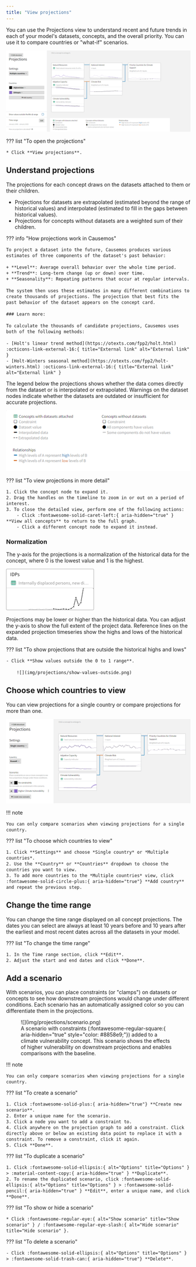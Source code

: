```yaml
---
title: "View projections"
---
```


You can use the Projections view to understand recent and future trends in each of your model's datasets, concepts, and the overall priority. You can use it to compare countries or "what-if" scenarios.

![](img/projections/projections.png)

??? list "To open the projections"

    * Click **View projections**.

## Understand projections

The projections for each concept draws on the datasets attached to them or their children.

- Projections for datasets are extrapolated (estimated beyond the range of historical values) and interpolated (estimated to fill in the gaps between historical values). 
- Projections for concepts without datasets are a weighted sum of their children.

??? info "How projections work in Causemos"

    To project a dataset into the future, Causemos produces various estimates of three components of the dataset's past behavior:
    
    + **Level**: Average overall behavior over the whole time period.
    + **Trend**: Long-term change (up or down) over time.
    + **Seasonality**: Repeating patterns that occur at regular intervals.
    
    The system then uses these estimates in many different combinations to create thousands of projections. The projection that best fits the past behavior of the dataset appears on the concept card.

    ### Learn more:

    To calculate the thousands of candidate projections, Causemos uses both of the following methods:

    - [Holt's linear trend method](https://otexts.com/fpp2/holt.html) :octicons-link-external-16:{ title="External link" alt="External link" }
    - [Holt-Winters seasonal method](https://otexts.com/fpp2/holt-winters.html) :octicons-link-external-16:{ title="External link" alt="External link" }

The legend below the projections shows whether the data comes directly from the dataset or is interpolated or extrapolated. Warnings on the dataset nodes indicate whether the datasets are outdated or insufficient for accurate projections.

![](img/projections/legend.png)

??? list "To view projections in more detail"

    1. Click the concept node to expand it.
    2. Drag the handles on the timeline to zoom in or out on a period of interest.
    3. To close the detailed view, perform one of the following actions:
        - Click :fontawesome-solid-caret-left:{ aria-hidden="true" } **View all concepts** to return to the full graph.
        - Click a different concept node to expand it instead.

### Normalization

The y-axis for the projections is a normalization of the historical data for the concept, where 0 is the lowest value and 1 is the highest. 

![](img/projections/projection-bounds.png)

Projections may be lower or higher than the historical data. You can adjust the y-axis to show the full extent of the project data. Reference lines on the expanded projection timeseries show the highs and lows of the historical data.

??? list "To show projections that are outside the historical highs and lows"

    - Click **Show values outside the 0 to 1 range**.

        ![](img/projections/show-values-outside.png)

## Choose which countries to view

You can view projections for a single country or compare projections for more than one.

![](img/projections/projection-single-country.png)

!!! note

    You can only compare scenarios when viewing projections for a single country.

??? list "To choose which countries to view"

    1. Click **Settings** and choose *Single country* or *Multiple countries*.
    2. Use the **Country** or **Countries** dropdown to choose the countries you want to view.
    3. To add more countries to the *Multiple countries* view, click :fontawesome-solid-circle-plus:{ aria-hidden="true"} **Add country** and repeat the previous step.

## Change the time range

You can change the time range displayed on all concept projections. The dates you can select are always at least 10 years before and 10 years after the earliest and most recent dates across all the datasets in your model.

??? list "To change the time range"

    1. In the Time range section, click **Edit**.
    2. Adjust the start and end dates and click **Done**.

## Add a scenario

With scenarios, you can place constraints (or "clamps") on datasets or concepts to see how downstream projections would change under different conditions. Each scenario has an automatically assigned color so you can differentiate them in the projections.

<figure markdown>
  ![](img/projections/scenario.png)
  <figcaption markdown>A scenario with constraints <span style="font-style: normal;">(</span>:fontawesome-regular-square:{ aria-hidden="true" style="color: #8858e9;"}<span style="font-style: normal;">)</span> added to a climate vulnerability concept. This scenario shows the effects of higher vulnerability on downstream projections and enables comparisons with the baseline.</figcaption>
</figure> 

!!! note

    You can only compare scenarios when viewing projections for a single country.

??? list "To create a scenario"

    1. Click :fontawesome-solid-plus:{ aria-hidden="true"} **Create new scenario**.
    2. Enter a unique name for the scenario.
    3. Click a node you want to add a constraint to.
    4. Click anywhere on the projection graph to add a constraint. Click directly above or below an existing data point to replace it with a constraint. To remove a constraint, click it again.
    5. Click **Done**.

??? list "To duplicate a scenario"

    1. Click :fontawesome-solid-ellipsis:{ alt="Options" title="Options" } > :material-content-copy:{ aria-hidden="true" } **Duplicate**.
    2. To rename the duplicated scenario, click :fontawesome-solid-ellipsis:{ alt="Options" title="Options" } > :fontawesome-solid-pencil:{ aria-hidden="true" } **Edit**, enter a unique name, and click **Done**.

??? list "To show or hide a scenario"

    * Click :fontawesome-regular-eye:{ alt="Show scenario" title="Show scenario" } / :fontawesome-regular-eye-slash:{ alt="Hide scenario" title="Hide scenario" }.

??? list "To delete a scenario"

    - Click :fontawesome-solid-ellipsis:{ alt="Options" title="Options" } > :fontawesome-solid-trash-can:{ aria-hidden="true"} **Delete**.